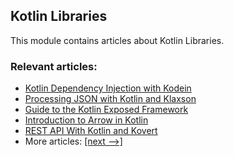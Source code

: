 ## Kotlin Libraries

This module contains articles about Kotlin Libraries.

### Relevant articles:

- [Kotlin Dependency Injection with Kodein](https://www.baeldung.com/kotlin/kodein-dependency-injection)
- [Processing JSON with Kotlin and Klaxson](https://www.baeldung.com/kotlin/json-klaxson)
- [Guide to the Kotlin Exposed Framework](https://www.baeldung.com/kotlin/exposed-persistence)
- [Introduction to Arrow in Kotlin](https://www.baeldung.com/kotlin/arrow)
- [REST API With Kotlin and Kovert](https://www.baeldung.com/kotlin/kovert)
- More articles: [[next -->]](../kotlin-libraries-2)
